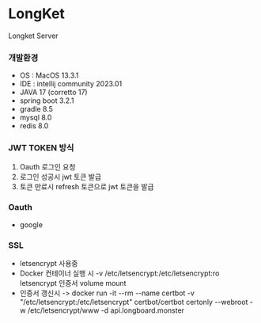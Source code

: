 # LongKet #

Longket Server

### 개발환경 ###
* OS : MacOS 13.3.1
* IDE : intellij community 2023.01
* JAVA 17 (corretto 17)
* spring boot 3.2.1
* gradle 8.5
* mysql 8.0
* redis 8.0

### JWT TOKEN 방식 ###

1. Oauth 로그인 요청
2. 로그인 성공시 jwt 토큰 발급
3. 토큰 만료시 refresh 토큰으로 jwt 토큰을 발급

### Oauth ###
* google

### SSL ###
* letsencrypt 사용중
* Docker 컨테이너 실행 시 -v /etc/letsencrypt:/etc/letsencrypt:ro letsencrypt 인증서 volume mount
* 인증서 갱신시 -> docker run -it --rm --name certbot -v "/etc/letsencrypt:/etc/letsencrypt" certbot/certbot certonly --webroot -w /etc/letsencrypt/www -d api.longboard.monster
